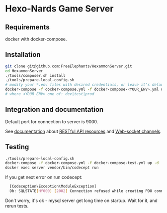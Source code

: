 # Hexo-Nards Game Server

## Requirements

docker with docker-compose. 

## Installation

```bash
git clone git@github.com:FreeElephants/HexammonServer.git
cd HexammonServer
./tools/composer.sh install
./tools/prepare-local-config.sh 
# modify your *.env files with desired credentials, or leave it's default
docker-compose -f docker-compose.yml -f docker-compose-<YOUR_ENV>.yml up -d
# where <YOUR_ENV> one of: dev|test|prod
```

## Integration and documentation

Default port for connection to server is 9000. 

See [documentation](./docs/INDEX.md) about [RESTful API resources](./docs/api/v1/INDEX.md) and [Web-socket channels](./docs/wss/v1/INDEX.md).  

## Testing

```bash
./tools/prepare-local-config.sh
docker-compose -f docker-compose.yml -f docker-compose-test.yml up -d
docker exec server vendor/bin/codecept run
```
If you get next error on run codecept:
```bash
  [Codeception\Exception\ModuleException]
  Db: SQLSTATE[HY000] [2002] Connection refused while creating PDO connection
```
Don't worry, it's ok - mysql server get long time on startup. Wait for it, and rerun tests. 
